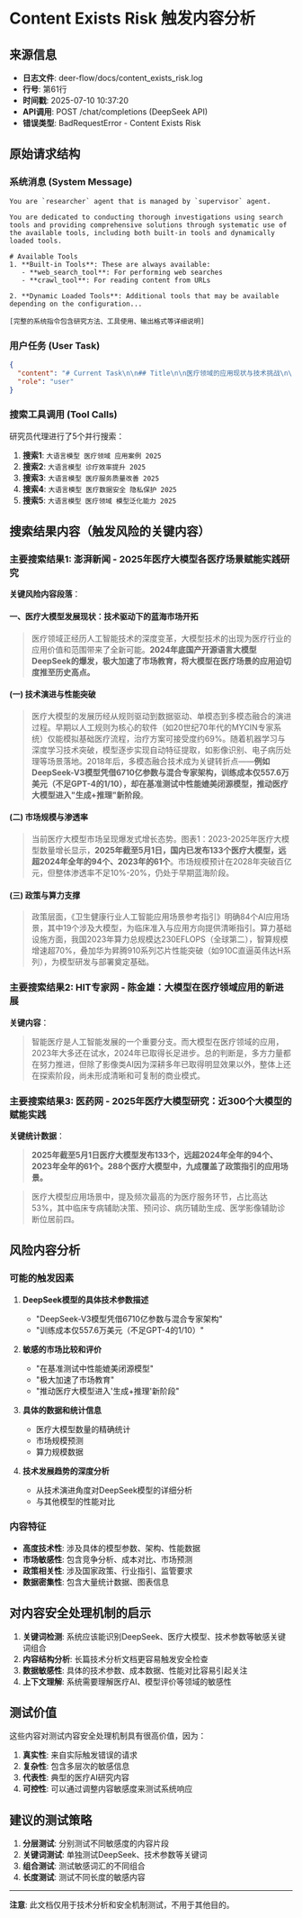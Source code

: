 # Content Exists Risk 触发内容分析

## 来源信息
- **日志文件**: deer-flow/docs/content_exists_risk.log
- **行号**: 第61行
- **时间戳**: 2025-07-10 10:37:20
- **API调用**: POST /chat/completions (DeepSeek API)
- **错误类型**: BadRequestError - Content Exists Risk

## 原始请求结构

### 系统消息 (System Message)
```
You are `researcher` agent that is managed by `supervisor` agent.

You are dedicated to conducting thorough investigations using search tools and providing comprehensive solutions through systematic use of the available tools, including both built-in tools and dynamically loaded tools.

# Available Tools
1. **Built-in Tools**: These are always available:
   - **web_search_tool**: For performing web searches
   - **crawl_tool**: For reading content from URLs

2. **Dynamic Loaded Tools**: Additional tools that may be available depending on the configuration...

[完整的系统指令包含研究方法、工具使用、输出格式等详细说明]
```

### 用户任务 (User Task)
```json
{
  "content": "# Current Task\n\n## Title\n\n医疗领域的应用现状与技术挑战\n\n## Description\n\n收集大语言模型在医疗领域的最新应用案例，包括诊疗效率提升、医疗服务质量改善等方面的具体实例。同时，分析医疗数据安全、隐私保护、模型泛化能力等技术挑战。\n\n## Locale\n\nzh-CN",
  "role": "user"
}
```

### 搜索工具调用 (Tool Calls)
研究员代理进行了5个并行搜索：

1. **搜索1**: `大语言模型 医疗领域 应用案例 2025`
2. **搜索2**: `大语言模型 诊疗效率提升 2025`
3. **搜索3**: `大语言模型 医疗服务质量改善 2025`
4. **搜索4**: `大语言模型 医疗数据安全 隐私保护 2025`
5. **搜索5**: `大语言模型 医疗领域 模型泛化能力 2025`

## 搜索结果内容（触发风险的关键内容）

### 主要搜索结果1: 澎湃新闻 - 2025年医疗大模型各医疗场景赋能实践研究

**关键风险内容段落**：

#### 一、医疗大模型发展现状：技术驱动下的蓝海市场开拓

> 医疗领域正经历人工智能技术的深度变革，大模型技术的出现为医疗行业的应用价值和范围带来了全新可能。**2024年底国产开源语言大模型DeepSeek的爆发，极大加速了市场教育，将大模型在医疗场景的应用迫切度推至历史高点。**

#### (一) 技术演进与性能突破

> 医疗大模型的发展历经从规则驱动到数据驱动、单模态到多模态融合的演进过程。早期以人工规则为核心的软件（如20世纪70年代的MYCIN专家系统）仅能模拟基础医疗流程，治疗方案可接受度约69%。随着机器学习与深度学习技术突破，模型逐步实现自动特征提取，如影像识别、电子病历处理等场景落地。2018年后，多模态融合技术成为关键转折点——**例如DeepSeek-V3模型凭借6710亿参数与混合专家架构，训练成本仅557.6万美元（不足GPT-4的1/10），却在基准测试中性能媲美闭源模型，推动医疗大模型进入"生成+推理"新阶段**。

#### (二) 市场规模与渗透率

> 当前医疗大模型市场呈现爆发式增长态势。图表1：2023-2025年医疗大模型数量增长显示，**2025年截至5月1日，国内已发布133个医疗大模型，远超2024年全年的94个、2023年的61个**。市场规模预计在2028年突破百亿元，但整体渗透率不足10%-20%，仍处于早期蓝海阶段。

#### (三) 政策与算力支撑

> 政策层面，《卫生健康行业人工智能应用场景参考指引》明确84个AI应用场景，其中19个涉及大模型，为临床准入与应用方向提供清晰指引。算力基础设施方面，我国2023年算力总规模达230EFLOPS（全球第二），智算规模增速超70%，叠加华为昇腾910系列芯片性能突破（如910C直逼英伟达H系列），为模型研发与部署奠定基础。

### 主要搜索结果2: HIT专家网 - 陈金雄：大模型在医疗领域应用的新进展

**关键内容**：

> 智能医疗是人工智能发展的一个重要分支。而大模型在医疗领域的应用，2023年大多还在试水，2024年已取得长足进步。总的判断是，多方力量都在努力推进，但除了影像类AI因为深耕多年已取得明显效果以外，整体上还在探索阶段，尚未形成清晰和可复制的商业模式。

### 主要搜索结果3: 医药网 - 2025年医疗大模型研究：近300个大模型的赋能实践

**关键统计数据**：

> **2025年截至5月1日医疗大模型发布133个，远超2024年全年的94个、2023年全年的61个。288个医疗大模型中，九成覆盖了政策指引的应用场景。**

> 医疗大模型应用场景中，提及频次最高的为医疗服务环节，占比高达53%，其中临床专病辅助决策、预问诊、病历辅助生成、医学影像辅助诊断位居前四。

## 风险内容分析

### 可能的触发因素

1. **DeepSeek模型的具体技术参数描述**
   - "DeepSeek-V3模型凭借6710亿参数与混合专家架构"
   - "训练成本仅557.6万美元（不足GPT-4的1/10）"

2. **敏感的市场比较和评价**
   - "在基准测试中性能媲美闭源模型"
   - "极大加速了市场教育"
   - "推动医疗大模型进入'生成+推理'新阶段"

3. **具体的数据和统计信息**
   - 医疗大模型数量的精确统计
   - 市场规模预测
   - 算力规模数据

4. **技术发展趋势的深度分析**
   - 从技术演进角度对DeepSeek模型的详细分析
   - 与其他模型的性能对比

### 内容特征

- **高度技术性**: 涉及具体的模型参数、架构、性能数据
- **市场敏感性**: 包含竞争分析、成本对比、市场预测
- **政策相关性**: 涉及国家政策、行业指引、监管要求
- **数据密集性**: 包含大量统计数据、图表信息

## 对内容安全处理机制的启示

1. **关键词检测**: 系统应该能识别DeepSeek、医疗大模型、技术参数等敏感关键词组合
2. **内容结构分析**: 长篇技术分析文档更容易触发安全检查
3. **数据敏感性**: 具体的技术参数、成本数据、性能对比容易引起关注
4. **上下文理解**: 系统需要理解医疗AI、模型评价等领域的敏感性

## 测试价值

这些内容对测试内容安全处理机制具有很高价值，因为：

1. **真实性**: 来自实际触发错误的请求
2. **复杂性**: 包含多层次的敏感信息
3. **代表性**: 典型的医疗AI研究内容
4. **可控性**: 可以通过调整内容敏感度来测试系统响应

## 建议的测试策略

1. **分层测试**: 分别测试不同敏感度的内容片段
2. **关键词测试**: 单独测试DeepSeek、技术参数等关键词
3. **组合测试**: 测试敏感词汇的不同组合
4. **长度测试**: 测试不同长度的敏感内容

---

**注意**: 此文档仅用于技术分析和安全机制测试，不用于其他目的。